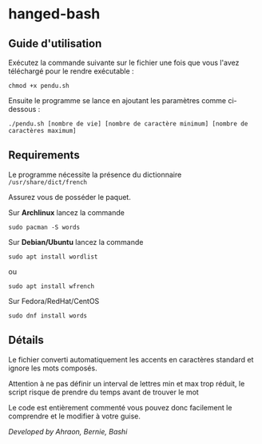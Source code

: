 # hanged-bash

## Guide d'utilisation 

Exécutez la commande suivante sur le fichier une fois que vous l'avez téléchargé pour le rendre exécutable :

`chmod +x pendu.sh`

Ensuite le programme se lance en ajoutant les paramètres comme ci-dessous :

`./pendu.sh [nombre de vie] [nombre de caractère minimum] [nombre de caractères maximum]`

## Requirements 

Le programme nécessite la présence du dictionnaire `/usr/share/dict/french`

Assurez vous de posséder le paquet. 

Sur **Archlinux** lancez la commande 

`sudo pacman -S words`


Sur **Debian/Ubuntu** lancez la commande

`sudo apt install wordlist` 

ou 

`sudo apt install wfrench`

Sur Fedora/RedHat/CentOS

`sudo dnf install words`

## Détails 

Le fichier converti automatiquement les accents en caractères standard et ignore les mots composés.

Attention à ne pas définir un interval de lettres min et max trop réduit, le script risque de prendre du temps avant de trouver le mot

Le code est entièrement commenté vous pouvez donc facilement le comprendre et le modifier à votre guise.

_Developed by Ahraon, Bernie, Bashi_